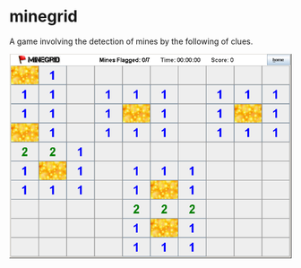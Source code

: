 minegrid
========

A game involving the detection of mines by the following of clues.

![Game screenshot used for testing](testgrid.png)